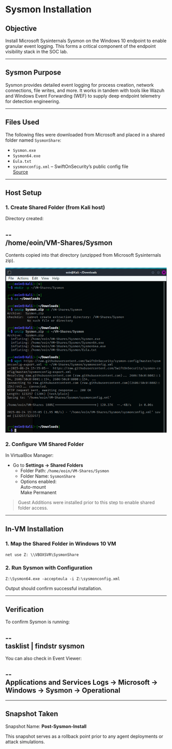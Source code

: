 # Sysmon Installation

## Objective

Install Microsoft Sysinternals Sysmon on the Windows 10 endpoint to enable granular event logging. This forms a critical component of the endpoint visibility stack in the SOC lab.

---

## Sysmon Purpose

Sysmon provides detailed event logging for process creation, network connections, file writes, and more. It works in tandem with tools like Wazuh and Windows Event Forwarding (WEF) to supply deep endpoint telemetry for detection engineering.

---

## Files Used

The following files were downloaded from Microsoft and placed in a shared folder named `SysmonShare`:

- `Sysmon.exe`
- `Sysmon64.exe`
- `Eula.txt`
- `sysmonconfig.xml` – SwiftOnSecurity’s public config file  
  [Source](https://github.com/SwiftOnSecurity/sysmon-config)

---

## Host Setup

### 1. Create Shared Folder (from Kali host)

Directory created:

--  
/home/eoin/VM-Shares/Sysmon  
--

Contents copied into that directory (unzipped from Microsoft Sysinternals zip).

![Sysmon Download Screenshot](../images/downloadsysmon.png)

### 2. Configure VM Shared Folder

In VirtualBox Manager:
- Go to **Settings → Shared Folders**
  - Folder Path: `/home/eoin/VM-Shares/Sysmon`
  - Folder Name: `SysmonShare`
  - Options enabled:  
    Auto-mount  
    Make Permanent

> Guest Additions were installed prior to this step to enable shared folder access.

---

## In-VM Installation

### 1. Map the Shared Folder in Windows 10 VM

```
net use Z: \\VBOXSVR\SysmonShare  
```

### 2. Run Sysmon with Configuration

``` 
Z:\Sysmon64.exe -accepteula -i Z:\sysmonconfig.xml  
```

Output should confirm successful installation.

---

## Verification

To confirm Sysmon is running:

--  
tasklist | findstr sysmon  
--

You can also check in Event Viewer:

--  
Applications and Services Logs → Microsoft → Windows → Sysmon → Operational  
--

---

## Snapshot Taken

Snapshot Name: **Post-Sysmon-Install**

This snapshot serves as a rollback point prior to any agent deployments or attack simulations.
